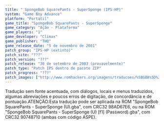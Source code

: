 ```yaml
---
title: " SpongeBob SquarePants - SuperSponge (IPS-HP)"
system: "Game Boy Advance"
platform: "Portátil"
game_title: "SpongeBob SquarePants - SuperSponge"
game_category: "Ação - Plataforma"
game_players: "1"
game_developer: "Climax"
game_publisher: "THQ"
game_release_date: "5 de novembro de 2001"
patch_group: "IPS-HP (extinto)"
patch_site: "???"
patch_version: "???"
patch_release: "30 de setembro de 2003 (provavelmente)"
patch_type: "Patch IPS dentro de pacote ZIP"
patch_progress: "???"
patch_images: ["http://www.romhackers.org/imagens/traducoes/%5BGBA%5D%20SpongeBob%20SquarePants%20-%20SuperSponge%20-%20IPS-HP%20-%201.png","http://www.romhackers.org/imagens/traducoes/%5BGBA%5D%20SpongeBob%20SquarePants%20-%20SuperSponge%20-%20IPS-HP%20-%202.png","http://www.romhackers.org/imagens/traducoes/%5BGBA%5D%20SpongeBob%20SquarePants%20-%20SuperSponge%20-%20IPS-HP%20-%203.png"]
---
```

Tradução sem fonte acentuada, com diálogos, locais e menus traduzidos, algumas abreviações e poucos erros de digitação, de concordância e de pontuação.ATENÇÃO:Esta tradução pode ser aplicada na ROM "SpongeBob SquarePants - SuperSponge (U).gba", com CRC32 98AD67E6, ou na ROM "SpongeBob SquarePants - SuperSponge (U) [f1] (Password).gba", com CRC32 90748710 (ambas com código ASPE).